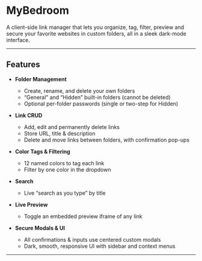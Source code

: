 # MyBedroom

A client-side link manager that lets you organize, tag, filter, preview and secure your favorite websites in custom folders, all in a sleek dark-mode interface.

---

## Features

- **Folder Management**  
  - Create, rename, and delete your own folders  
  - “General” and “Hidden” built-in folders (cannot be deleted)  
  - Optional per-folder passwords (single or two-step for Hidden)

- **Link CRUD**  
  - Add, edit and permanently delete links  
  - Store URL, title & description  
  - Delete and move links between folders, with confirmation pop-ups

- **Color Tags & Filtering**  
  - 12 named colors to tag each link  
  - Filter by one color in the dropdown  

- **Search**  
  - Live “search as you type” by title

- **Live Preview**  
  - Toggle an embedded preview iframe of any link

- **Secure Modals & UI**  
  - All confirmations & inputs use centered custom modals  
  - Dark, smooth, responsive UI with sidebar and context menus  

---
